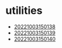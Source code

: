 # utilities
- [20221003150138](/zet/20221003150138/README.md)
- [20221003150139](/zet/20221003150139/README.md)
- [20221003150140](/zet/20221003150140/README.md)

